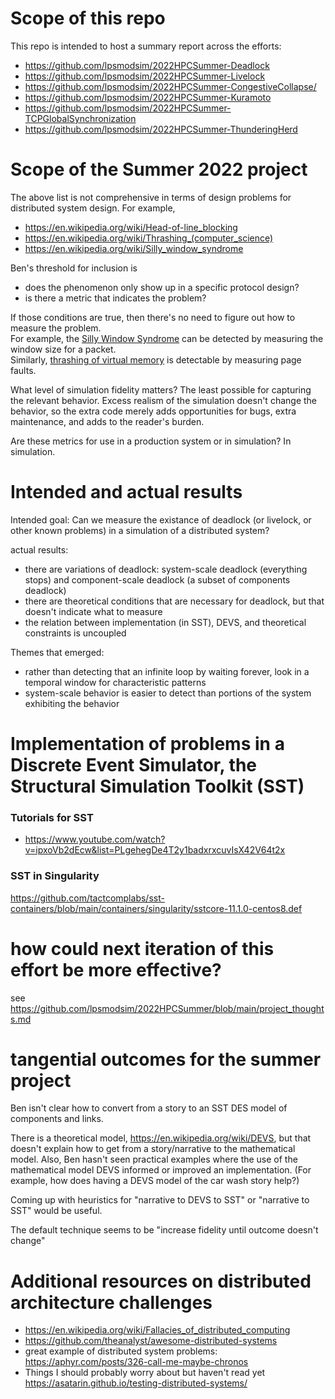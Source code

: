 # Scope of this repo

This repo is intended to host a summary report across the efforts:
- <https://github.com/lpsmodsim/2022HPCSummer-Deadlock>
- <https://github.com/lpsmodsim/2022HPCSummer-Livelock>
- <https://github.com/lpsmodsim/2022HPCSummer-CongestiveCollapse/>
- <https://github.com/lpsmodsim/2022HPCSummer-Kuramoto>
- <https://github.com/lpsmodsim/2022HPCSummer-TCPGlobalSynchronization>
- <https://github.com/lpsmodsim/2022HPCSummer-ThunderingHerd>

# Scope of the Summer 2022 project 
The above list is not comprehensive in terms of design problems for distributed system design. For example,
- <https://en.wikipedia.org/wiki/Head-of-line_blocking>
- <https://en.wikipedia.org/wiki/Thrashing_(computer_science)>
- <https://en.wikipedia.org/wiki/Silly_window_syndrome>

Ben's threshold for inclusion is
- does the phenomenon only show up in a specific protocol design?
- is there a metric that indicates the problem?

If those conditions are true, then there's no need to figure out how to measure the problem.  
For example, the [Silly Window Syndrome](https://en.wikipedia.org/wiki/Silly_window_syndrome) can be detected by measuring the window size for a packet.  
Similarly, [thrashing of virtual memory](https://en.wikipedia.org/wiki/Thrashing_(computer_science)) is detectable by measuring page faults.


What level of simulation fidelity matters? The least possible for capturing the relevant behavior. Excess realism of the simulation doesn't change the behavior, so the extra code merely adds opportunities for bugs, extra maintenance, and adds to the reader's burden. 


Are these metrics for use in a production system or in simulation? In simulation. 


# Intended and actual results

Intended goal: Can we measure the existance of deadlock (or livelock, or other known problems) in a simulation of a distributed system?

actual results: 
* there are variations of deadlock: system-scale deadlock (everything stops) and component-scale deadlock (a subset of components deadlock)
* there are theoretical conditions that are necessary for deadlock, but that doesn't indicate what to measure
* the relation between implementation (in SST), DEVS, and theoretical constraints is uncoupled

Themes that emerged:
* rather than detecting that an infinite loop by waiting forever, look in a temporal window for characteristic patterns
* system-scale behavior is easier to detect than portions of the system exhibiting the behavior

# Implementation of problems in a Discrete Event Simulator, the Structural Simulation Toolkit (SST)

### Tutorials for SST
* <https://www.youtube.com/watch?v=ipxoVb2dEcw&list=PLgehegDe4T2y1badxrxcuvIsX42V64t2x>

### SST in Singularity 

<https://github.com/tactcomplabs/sst-containers/blob/main/containers/singularity/sstcore-11.1.0-centos8.def>

# how could next iteration of this effort be more effective?
see https://github.com/lpsmodsim/2022HPCSummer/blob/main/project_thoughts.md

# tangential outcomes for the summer project

Ben isn't clear how to convert from a story to an SST DES model of components and links. 

There is a theoretical model, <https://en.wikipedia.org/wiki/DEVS>, but that doesn't explain how to get from a story/narrative to the mathematical model. 
Also, Ben hasn't seen practical examples where the use of the mathematical model DEVS informed or improved an implementation. (For example, how does having a DEVS model of the car wash story help?)

Coming up with heuristics for "narrative to DEVS to SST" or "narrative to SST" would be useful.

The default technique seems to be "increase fidelity until outcome doesn't change"

# Additional resources on distributed architecture challenges

* <https://en.wikipedia.org/wiki/Fallacies_of_distributed_computing>
* <https://github.com/theanalyst/awesome-distributed-systems>
* great example of distributed system problems: <https://aphyr.com/posts/326-call-me-maybe-chronos>
* Things I should probably worry about but haven't read yet <https://asatarin.github.io/testing-distributed-systems/>
